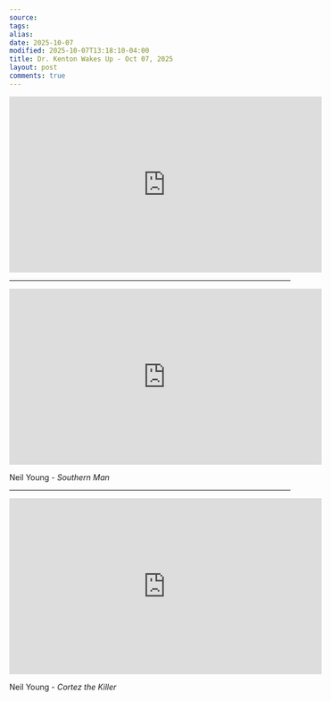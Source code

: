 ```yaml
---
source:
tags:
alias:
date: 2025-10-07
modified: 2025-10-07T13:18:10-04:00
title: Dr. Kenton Wakes Up - Oct 07, 2025
layout: post
comments: true
---
```


  

<iframe width="560" height="315" src="https://www.youtube.com/embed/pwniXEoPNF0" title="YouTube video player" frameborder="0" allow="accelerometer; autoplay; clipboard-write; encrypted-media; gyroscope; picture-in-picture; web-share" allowfullscreen></iframe>

<!-- <img src="{{site.baseurl}}/images/[REPLACE]" width="560"> -->

---


<iframe width="560" height="315" src="https://www.youtube.com/embed/m5FCcDEA6mY?si=FBi22F_uyi1e2rRa" title="YouTube video player" frameborder="0" allow="accelerometer; autoplay; clipboard-write; encrypted-media; gyroscope; picture-in-picture; web-share" referrerpolicy="strict-origin-when-cross-origin" allowfullscreen></iframe>

Neil Young - *Southern Man*

---

<iframe width="560" height="315" src="https://www.youtube.com/embed/uX9k9aoX6gk?si=OmRSSo_EO7qKDFBB" title="YouTube video player" frameborder="0" allow="accelerometer; autoplay; clipboard-write; encrypted-media; gyroscope; picture-in-picture; web-share" referrerpolicy="strict-origin-when-cross-origin" allowfullscreen></iframe>

Neil Young - *Cortez the Killer*
